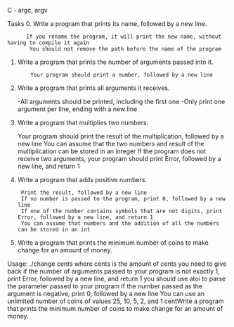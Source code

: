 C - argc, argv

Tasks
0. Write a program that prints its name, followed by a new line.

          If you rename the program, it will print the new name, without having to compile it again
           You should not remove the path before the name of the program

1. Write a program that prints the number of arguments passed into it.

           Your program should print a number, followed by a new line

2. Write a program that prints all arguments it receives.

     -All arguments should be printed, including the first one
     -Only print one argument per line, ending with a new line

3. Write a program that multiplies two numbers.

     Your program should print the result of the multiplication, followed by a new line
      You can assume that the two numbers and result of the multiplication can be stored in an integer
      If the program does not receive two arguments, your program should print Error, followed by a new line, and return 1

4. Write a program that adds positive numbers.

        Print the result, followed by a new line
        If no number is passed to the program, print 0, followed by a new line
        If one of the number contains symbols that are not digits, print Error, followed by a new line, and return 1
        You can assume that numbers and the addition of all the numbers can be stored in an int

5. Write a program that prints the minimum number of coins to make change for an amount of money.

Usage: ./change cents
where cents is the amount of cents you need to give back
if the number of arguments passed to your program is not exactly 1, print Error, followed by a new line, and return 1
you should use atoi to parse the parameter passed to your program
If the number passed as the argument is negative, print 0, followed by a new line
You can use an unlimited number of coins of values 25, 10, 5, 2, and 1 centWrite a program that prints the minimum number of coins to make change for an amount of money.







